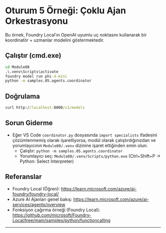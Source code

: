 <!--
CO_OP_TRANSLATOR_METADATA:
{
  "original_hash": "4f786f5ea706270620f8e5dfb088e0c0",
  "translation_date": "2025-09-22T18:34:34+00:00",
  "source_file": "Module08/samples/05/README.md",
  "language_code": "tr"
}
-->
# Oturum 5 Örneği: Çoklu Ajan Orkestrasyonu

Bu örnek, Foundry Local’ın OpenAI uyumlu uç noktasını kullanarak bir koordinatör + uzmanlar modelini göstermektedir.

## Çalıştır (cmd.exe)
```cmd
cd Module08
.\.venv\Scripts\activate
foundry model run phi-4-mini
python -m samples.05.agents.coordinator
```

## Doğrulama
```cmd
curl http://localhost:8000/v1/models
```

## Sorun Giderme
- Eğer VS Code `coordinator.py` dosyasında `import specialists` ifadesini çözümlenmemiş olarak işaretliyorsa, modül olarak çalıştırdığınızdan ve yorumlayıcının `Module08/.venv` dizinine işaret ettiğinden emin olun:
	- Çalıştır: `python -m samples.05.agents.coordinator`
	- Yorumlayıcı seç: `Module08/.venv/Scripts/python.exe` (Ctrl+Shift+P → Python: Select Interpreter)

## Referanslar
- Foundry Local (Öğren): https://learn.microsoft.com/azure/ai-foundry/foundry-local/
- Azure AI Ajanları genel bakış: https://learn.microsoft.com/azure/ai-services/agents/overview
- Fonksiyon çağırma örneği (Foundry Local): https://github.com/microsoft/Foundry-Local/tree/main/samples/python/functioncalling

---

